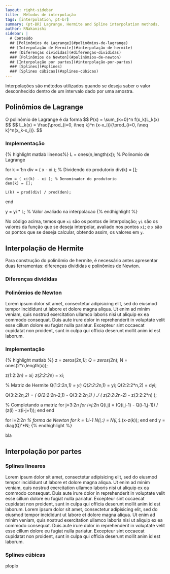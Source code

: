 ```yaml
---
layout: right-sidebar
title:  Métodos de interpolação
tags: [interpolation, pt-br]
summary: (pt-BR) Lagrange, Hermite and Spline interpolation methods.
author: RNakanishi
sidebar: |
  # Conteúdo
  ## [Polinômios de Lagrange](#polinômios-de-lagrange)
  ## [Interpolação de Hermite](#interpolação-de-hermite)
  ### [Diferenças divididas](#diferenças-divididas)
  ### [Polinômios de Newton](#polinômios-de-newton)
  ## [Interpolação por partes](#interpolação-por-partes)
  ### [Splines](#splines)
  ### [Splines cúbicas](#splines-cúbicas)
---
```


Interpolações são métodos utilizados quando se deseja saber o valor desconhecido dentro de um intervalo dado por uma amostra.


## Polinômios de Lagrange

O polinômio de Lagrange é da forma \$$ P(x) = \sum_{k=0}^n f(x_k)L_k(x) \$$ \$$ L_k(x) = \frac{\prod_{i=0, i\neq k}^n (x-x_i)}{\prod_{i=0, i\neq k}^n(x_k-x_i)}. \$$

### Implementação
{% highlight matlab linenos%}
L = ones(n,length(x)); % Polinomio de Lagrange

for k = 1:n
    div = ( x - xi ); % Dividendo do produtorio
    div(k) = [];

    den = ( xi(k) - xi ); % Denominador do produtorio
    den(k) = [];

    L(k) = prod(div) / prod(den);
end

y = yi * L; % Valor avaliado na interpolacao
{% endhighlight %}

No código acima, temos que `xi` são os pontos de interpolação; `yi` são os valores da função que se deseja interpolar, avaliado nos pontos `xi`; e `x` são os pontos que se deseja calcular, obtendo assim, os valores em `y`.


## Interpolação de Hermite
Para construção do polinômio de hermite, é necessário antes apresentar duas ferramentas: diferenças divididas e polinômios de Newton.

### Diferenças divididas

### Polinômios de Newton
Lorem ipsum dolor sit amet, consectetur adipisicing elit, sed do eiusmod tempor incididunt ut labore et dolore magna aliqua. Ut enim ad minim veniam, quis nostrud exercitation ullamco laboris nisi ut aliquip ex ea commodo consequat. Duis aute irure dolor in reprehenderit in voluptate velit esse cillum dolore eu fugiat nulla pariatur. Excepteur sint occaecat cupidatat non proident, sunt in culpa qui officia deserunt mollit anim id est laborum.

### Implementação
{% highlight matlab %}
z = zeros(2*n,1);
Q = zeros(2*n);
N = ones(2*n,length(x));

z(1:2:2*n) = xi;
z(2:2:2*n) = xi;

% Matriz de Hermite
Q(1:2:2*n,1) = yi;
Q(2:2:2*n,1) = yi;
Q(2:2:2*n,2) = dyi;

Q(3:2:2*n,2) = ( Q(2:2:2*n-2,1) - Q(3:2:2*n,1) ) ./ ( z(2:2:2*n-2) - z(3:2:2*n) );

% Completando a matriz
for j=3:2*n
    for i=j:2*n
        Q(i,j) = (Q(i,j-1) - Q(i-1,j-1)) / (z(i) - z(i-j+1));
    end
end

for i=2:2*n % forma de Newton
    for k = 1:i-1
        N(i,:) = N(i,:).*(x-z(k));
    end
end
y = diag(Q)'*N;
{% endhighlight %}

bla

## Interpolação por partes

### Splines lineares
Lorem ipsum dolor sit amet, consectetur adipisicing elit, sed do eiusmod tempor incididunt ut labore et dolore magna aliqua. Ut enim ad minim veniam, quis nostrud exercitation ullamco laboris nisi ut aliquip ex ea commodo consequat. Duis aute irure dolor in reprehenderit in voluptate velit esse cillum dolore eu fugiat nulla pariatur. Excepteur sint occaecat cupidatat non proident, sunt in culpa qui officia deserunt mollit anim id est laborum.
Lorem ipsum dolor sit amet, consectetur adipisicing elit, sed do eiusmod tempor incididunt ut labore et dolore magna aliqua. Ut enim ad minim veniam, quis nostrud exercitation ullamco laboris nisi ut aliquip ex ea commodo consequat. Duis aute irure dolor in reprehenderit in voluptate velit esse cillum dolore eu fugiat nulla pariatur. Excepteur sint occaecat cupidatat non proident, sunt in culpa qui officia deserunt mollit anim id est laborum.

### Splines cúbicas
ploplo
